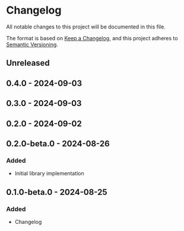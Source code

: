 # Changelog

All notable changes to this project will be documented in this file.

The format is based on [Keep a Changelog](https://keepachangelog.com/en/1.0.0/),
and this project adheres to [Semantic Versioning](https://semver.org/spec/v2.0.0.html).

## Unreleased

## 0.4.0 - 2024-09-03

## 0.3.0 - 2024-09-03

## 0.2.0 - 2024-09-02

## 0.2.0-beta.0 - 2024-08-26
### Added
- Initial library implementation

## 0.1.0-beta.0 - 2024-08-25
### Added
- Changelog
